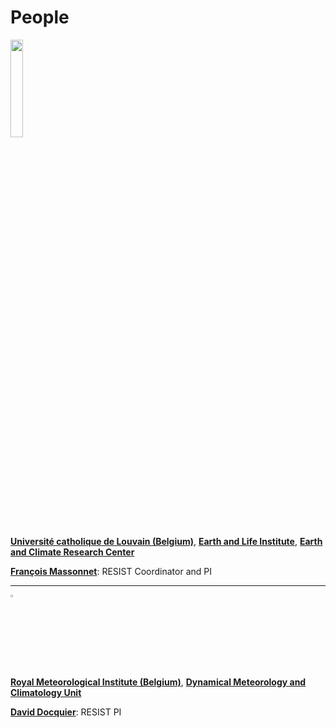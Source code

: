 # People

<img src="https://resist-impuls.github.io/images/logo_UCLouvain_format_jpg_RVB.jpg" height="20%" width="20%"> 

[**Université catholique de Louvain (Belgium)**](https://uclouvain.be/en/index.html), [**Earth and Life Institute**](https://uclouvain.be/en/research-institutes/eli), [**Earth and Climate Research Center**](https://uclouvain.be/en/research-institutes/eli/elic)

[**François Massonnet**](https://www.elic.ucl.ac.be/modx/index.php?id=73): RESIST Coordinator and PI

-----

<img src="https://resist-impuls.github.io/images/logo_rmicolor.png" height="3%" width="3%"> 

[**Royal Meteorological Institute (Belgium)**](https://www.meteo.be/en), [**Dynamical Meteorology and Climatology Unit**](https://climdyn.meteo.be/)

[**David Docquier**](https://sites.google.com/view/daviddocquier): RESIST PI
